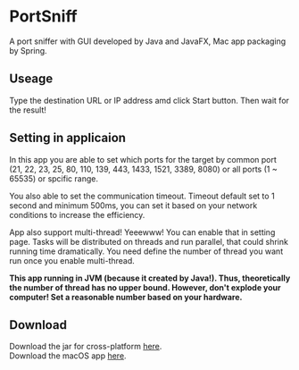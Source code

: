 # PortSniff
A port sniffer with GUI developed by Java and JavaFX, Mac app packaging by Spring.

## Useage
Type the destination URL or IP address amd click Start button. 
Then wait for the result!

## Setting in applicaion
In this app you are able to set which ports for the target by common port 
(21, 22, 23, 25, 80, 110, 139, 443, 1433, 1521, 3389, 8080) or all ports (1 ~ 65535) 
or spcific range.

You also able to set the communication timeout.  Timeout default set to 1 second and minimum 500ms, 
you can set it based on your network conditions to increase the efficiency. 

App also support multi-thread! Yeeewww! You can enable that in setting page. Tasks will be distributed 
on threads and run parallel, that could shrink running time dramatically. You need define the number of
thread you want run once you enable multi-thread.

**This app running in JVM (because it created by Java!). Thus, theoretically the number of thread has no upper bound. 
However, don't explode your computer! Set a reasonable number based on your hardware.**

## Download
Download the jar for cross-platform [here](https://github.com/TyraelDLee/PortSniff/releases/tag/v1.6).
<br>Download the macOS app [here](https://github.com/TyraelDLee/PortSniff/releases/tag/v1.6-mac).
